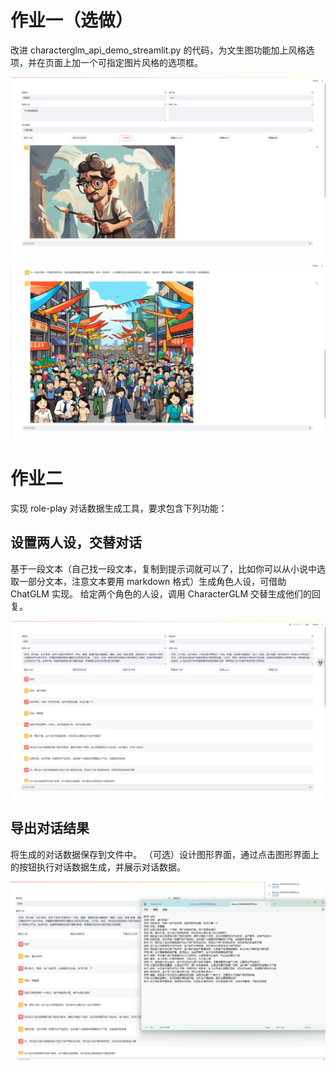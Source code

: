 

# 作业一（选做）

改进 characterglm_api_demo_streamlit.py 的代码，为文生图功能加上风格选项，并在页面上加一个可指定图片风格的选项框。

![img.png](img1.png)

![img.png](img2.png)

# 作业二
实现 role-play 对话数据生成工具，要求包含下列功能：
## 设置两人设，交替对话

基于一段文本（自己找一段文本，复制到提示词就可以了，比如你可以从小说中选取一部分文本，注意文本要用 markdown 格式）生成角色人设，可借助 ChatGLM 实现。
给定两个角色的人设，调用 CharacterGLM 交替生成他们的回复。

![img.png](img3.png)
## 导出对话结果
将生成的对话数据保存到文件中。
（可选）设计图形界面，通过点击图形界面上的按钮执行对话数据生成，并展示对话数据。

![img.png](img4.png)
